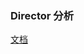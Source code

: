 ### Director 分析

[文档](../cocos-2dx-doc-cn/001%20Basic%20Cocos2d-x%20Concepts/001002%20Director/README.md)